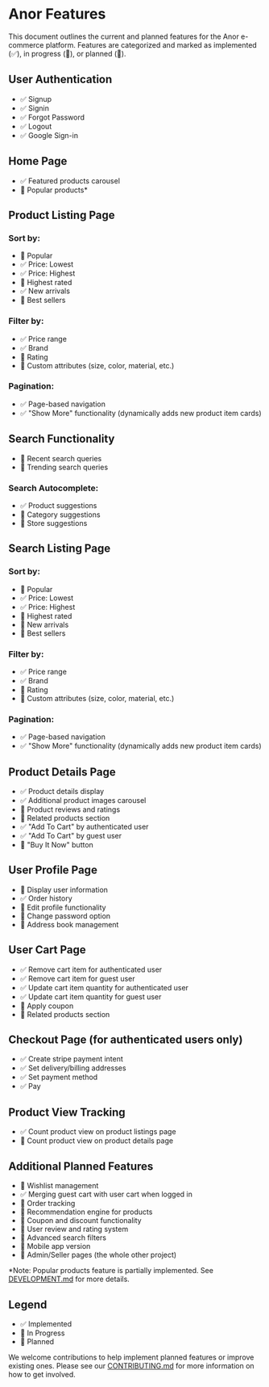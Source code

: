 # Anor Features

This document outlines the current and planned features for the Anor e-commerce platform. Features are categorized and marked as implemented (✅), in progress (🚧), or planned (📅).

## User Authentication
- ✅ Signup
- ✅ Signin
- ✅ Forgot Password
- ✅ Logout
- ✅ Google Sign-in

## Home Page
- ✅ Featured products carousel
- 🚧 Popular products*

## Product Listing Page
### Sort by:
- 📅 Popular
- ✅ Price: Lowest
- ✅ Price: Highest
- 📅 Highest rated
- ✅ New arrivals
- 📅 Best sellers

### Filter by:
- ✅ Price range
- ✅ Brand
- 📅 Rating
- 📅 Custom attributes (size, color, material, etc.)

### Pagination:
- ✅ Page-based navigation
- ✅ "Show More" functionality (dynamically adds new product item cards)

## Search Functionality
- 🚧 Recent search queries
- 🚧 Trending search queries

### Search Autocomplete:
- ✅ Product suggestions
- 📅 Category suggestions
- 📅 Store suggestions

## Search Listing Page
### Sort by:
- 📅 Popular
- ✅ Price: Lowest
- ✅ Price: Highest
- 📅 Highest rated
- 📅 New arrivals
- 📅 Best sellers

### Filter by:
- ✅ Price range
- ✅ Brand
- 📅 Rating
- 📅 Custom attributes (size, color, material, etc.)

### Pagination:
- ✅ Page-based navigation
- ✅ "Show More" functionality (dynamically adds new product item cards)

## Product Details Page
- ✅ Product details display
- ✅ Additional product images carousel
- 📅 Product reviews and ratings
- 📅 Related products section
- ✅ "Add To Cart" by authenticated user
- ✅ "Add To Cart" by guest user
- 📅 "Buy It Now" button

## User Profile Page
- 📅 Display user information
- ✅ Order history
- 📅 Edit profile functionality
- 📅 Change password option
- 📅 Address book management

## User Cart Page
- ✅ Remove cart item for authenticated user
- ✅ Remove cart item for guest user
- ✅ Update cart item quantity for authenticated user
- ✅ Update cart item quantity for guest user
- 📅 Apply coupon
- 📅 Related products section

## Checkout Page (for authenticated users only)
- ✅ Create stripe payment intent
- ✅ Set delivery/billing addresses
- ✅ Set payment method
- ✅ Pay

## Product View Tracking
- ✅ Count product view on product listings page
- 📅 Count product view on product details page

## Additional Planned Features
- 📅 Wishlist management
- ✅ Merging guest cart with user cart when logged in
- 📅 Order tracking
- 📅 Recommendation engine for products
- 📅 Coupon and discount functionality
- 📅 User review and rating system
- 📅 Advanced search filters
- 📅 Mobile app version
- 📅 Admin/Seller pages (the whole other project)

*Note: Popular products feature is partially implemented. See [DEVELOPMENT.md](./DEVELOPMENT.md) for more details.

## Legend
- ✅ Implemented
- 🚧 In Progress
- 📅 Planned

We welcome contributions to help implement planned features or improve existing ones. Please see our [CONTRIBUTING.md](./CONTRIBUTING.md) for more information on how to get involved.